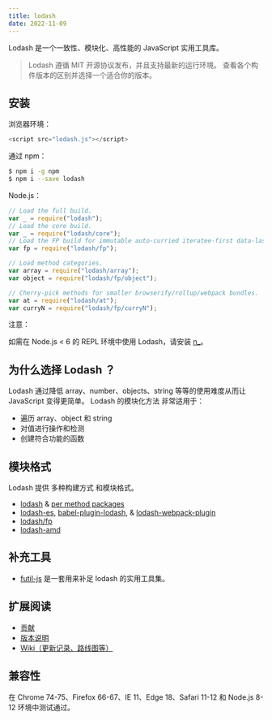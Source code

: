 ```yaml
---
title: lodash
date: 2022-11-09
---
```


Lodash 是一个一致性、模块化、高性能的 JavaScript 实用工具库。

> Lodash 遵循 MIT 开源协议发布，并且支持最新的运行环境。 查看各个构件版本的区别并选择一个适合你的版本。

## 安装

浏览器环境：

```js
<script src="lodash.js"></script>
```

通过 npm：

```bash
$ npm i -g npm
$ npm i --save lodash
```

Node.js：

```js
// Load the full build.
var _ = require("lodash");
// Load the core build.
var _ = require("lodash/core");
// Load the FP build for immutable auto-curried iteratee-first data-last methods.
var fp = require("lodash/fp");

// Load method categories.
var array = require("lodash/array");
var object = require("lodash/fp/object");

// Cherry-pick methods for smaller browserify/rollup/webpack bundles.
var at = require("lodash/at");
var curryN = require("lodash/fp/curryN");
```

注意：

如需在 Node.js < 6 的 REPL 环境中使用 Lodash，请安装 [n\_](https://www.npmjs.com/package/n_)。

## 为什么选择 Lodash ？

Lodash 通过降低 array、number、objects、string 等等的使用难度从而让 JavaScript 变得更简单。 Lodash 的模块化方法 非常适用于：

- 遍历 array、object 和 string
- 对值进行操作和检测
- 创建符合功能的函数

## 模块格式

Lodash 提供 多种构建方式 和模块格式。

- [lodash](https://www.npmjs.com/package/lodash) & [per method packages](https://lodash.com/per-method-packages)
- [lodash-es](https://www.npmjs.com/package/lodash-es), [babel-plugin-lodash](https://www.npmjs.com/package/babel-plugin-lodash), & [lodash-webpack-plugin](https://www.npmjs.com/package/lodash-webpack-plugin)
- [lodash/fp](https://github.com/lodash/lodash/tree/4.17.15-npm/fp)
- [lodash-amd](https://www.npmjs.com/package/lodash-amd)

## 补充工具

- [futil-js](https://github.com/smartprocure/futil-js) 是一套用来补足 lodash 的实用工具集。

## 扩展阅读

- [贡献](https://github.com/lodash/lodash/blob/master/.github/CONTRIBUTING.md)
- [版本说明](https://github.com/lodash/lodash/releases/tag/4.0.0)
- [Wiki（更新记录、路线图等）](https://github.com/lodash/lodash/wiki)

## 兼容性

在 Chrome 74-75、Firefox 66-67、IE 11、Edge 18、Safari 11-12 和 Node.js 8-12 环境中测试通过。

